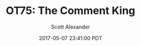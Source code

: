 ---
layout: podcast
title: "OT75: The Comment King"
author: Scott Alexander
description: https://slatestarcodex.com/2017/05/07/ot75-the-comment-king/
date: 2017-05-07 23:41:00 PDT
length: 447082
duration: 112
guid: ot75-the-comment-king
---